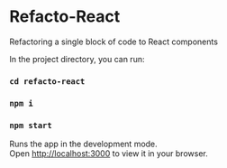 # Refacto-React
Refactoring a single block of code to React components

In the project directory, you can run:
### `cd refacto-react`

### `npm i`

### `npm start`

Runs the app in the development mode.\
Open [http://localhost:3000](http://localhost:3000) to view it in your browser.